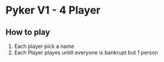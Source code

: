 # Pyker V1 - 4 Player
## How to play
1. Each player pick a name
2. Each Player playes untill everyone is bankrupt but 1 person
